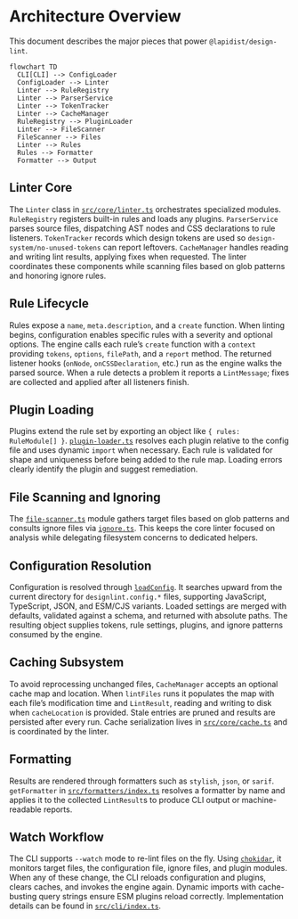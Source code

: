 # Architecture Overview

This document describes the major pieces that power `@lapidist/design-lint`.

```mermaid
flowchart TD
  CLI[CLI] --> ConfigLoader
  ConfigLoader --> Linter
  Linter --> RuleRegistry
  Linter --> ParserService
  Linter --> TokenTracker
  Linter --> CacheManager
  RuleRegistry --> PluginLoader
  Linter --> FileScanner
  FileScanner --> Files
  Linter --> Rules
  Rules --> Formatter
  Formatter --> Output
```

## Linter Core

The `Linter` class in [`src/core/linter.ts`](../src/core/linter.ts) orchestrates
specialized modules. `RuleRegistry` registers built-in rules and loads any
plugins. `ParserService` parses source files, dispatching AST nodes and CSS
declarations to rule listeners. `TokenTracker` records which design tokens are
used so `design-system/no-unused-tokens` can report leftovers. `CacheManager`
handles reading and writing lint results, applying fixes when requested. The
linter coordinates these components while scanning files based on glob patterns
and honoring ignore rules.

## Rule Lifecycle

Rules expose a `name`, `meta.description`, and a `create` function. When linting
begins, configuration enables specific rules with a severity and optional
options. The engine calls each rule’s `create` function with a `context`
providing `tokens`, `options`, `filePath`, and a `report` method. The returned
listener hooks (`onNode`, `onCSSDeclaration`, etc.) run as the engine walks the
parsed source. When a rule detects a problem it reports a `LintMessage`; fixes
are collected and applied after all listeners finish.

## Plugin Loading

Plugins extend the rule set by exporting an object like `{ rules: RuleModule[] }`.
[`plugin-loader.ts`](../src/core/plugin-loader.ts) resolves each plugin relative
to the config file and uses dynamic `import` when necessary. Each rule is
validated for shape and uniqueness before being added to the rule map. Loading
errors clearly identify the plugin and suggest remediation.

## File Scanning and Ignoring

The [`file-scanner.ts`](../src/core/file-scanner.ts) module gathers target files
based on glob patterns and consults ignore files via [`ignore.ts`](../src/core/ignore.ts).
This keeps the core linter focused on analysis while delegating filesystem
concerns to dedicated helpers.

## Configuration Resolution

Configuration is resolved through [`loadConfig`](../src/config/loader.ts). It
searches upward from the current directory for `designlint.config.*` files,
supporting JavaScript, TypeScript, JSON, and ESM/CJS variants. Loaded settings
are merged with defaults, validated against a schema, and returned with absolute
paths. The resulting object supplies tokens, rule settings, plugins, and ignore
patterns consumed by the engine.

## Caching Subsystem

To avoid reprocessing unchanged files, `CacheManager` accepts an optional cache
map and location. When `lintFiles` runs it populates the map with each file’s
modification time and `LintResult`, reading and writing to disk when
`cacheLocation` is provided. Stale entries are pruned and results are persisted
after every run. Cache serialization lives in
[`src/core/cache.ts`](../src/core/cache.ts) and is coordinated by the linter.

## Formatting

Results are rendered through formatters such as `stylish`, `json`, or `sarif`.
`getFormatter` in [`src/formatters/index.ts`](../src/formatters/index.ts)
resolves a formatter by name and applies it to the collected `LintResult`s to
produce CLI output or machine-readable reports.

## Watch Workflow

The CLI supports `--watch` mode to re-lint files on the fly. Using
[`chokidar`](https://github.com/paulmillr/chokidar), it monitors target files,
the configuration file, ignore files, and plugin modules. When any of these
change, the CLI reloads configuration and plugins, clears caches, and invokes
the engine again. Dynamic imports with cache-busting query strings ensure ESM
plugins reload correctly. Implementation details can be found in
[`src/cli/index.ts`](../src/cli/index.ts).
